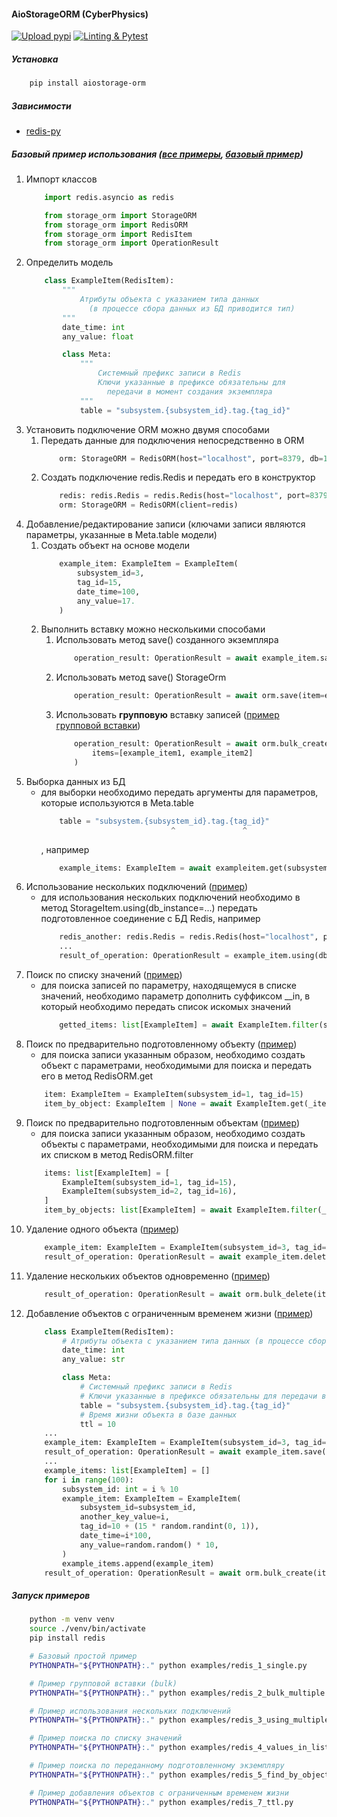#### AioStorageORM (CyberPhysics)
[![Upload pypi](https://github.com/CyberPhysics-Platform/aiostorage-orm/actions/workflows/pypi_deploy.yml/badge.svg)](https://github.com/CyberPhysics-Platform/aiostorage-orm/actions/workflows/pypi_deploy.yml)
[![Linting & Pytest](https://github.com/CyberPhysics-Platform/aiostorage-orm/actions/workflows/lint_and_test.yml/badge.svg)](https://github.com/CyberPhysics-Platform/aiostorage-orm/actions/workflows/lint_and_test.yml)
##### Установка
```bash
    pip install aiostorage-orm
```
##### Зависимости
- [redis-py](https://github.com/redis/redis-py)
##### Базовый пример использования ([все примеры](examples/), [базовый пример](examples/redis_1_single.py))
1. Импорт классов
    ```python
        import redis.asyncio as redis

        from storage_orm import StorageORM
        from storage_orm import RedisORM
        from storage_orm import RedisItem
        from storage_orm import OperationResult
    ```
1. Определить модель
    ```python
        class ExampleItem(RedisItem):
            """
                Атрибуты объекта с указанием типа данных
                  (в процессе сбора данных из БД приводится тип)
            """
            date_time: int
            any_value: float

            class Meta:
                """
                    Системный префикс записи в Redis
                    Ключи указанные в префиксе обязательны для
                      передачи в момент создания экземпляра
                """
                table = "subsystem.{subsystem_id}.tag.{tag_id}"
    ```
1. Установить подключение ORM можно двумя способами
    1. Передать данные для подключения непосредственно в ORM
        ```python
            orm: StorageORM = RedisORM(host="localhost", port=8379, db=1)
        ```
    1. Создать подключение redis.Redis и передать его в конструктор
        ```python
            redis: redis.Redis = redis.Redis(host="localhost", port=8379, db=1)
            orm: StorageORM = RedisORM(client=redis)
        ```
1. Добавление/редактирование записи (ключами записи являются параметры, указанные в Meta.table модели)
    1. Создать объект на основе модели
        ```python
            example_item: ExampleItem = ExampleItem(
                subsystem_id=3,
                tag_id=15,
                date_time=100,
                any_value=17.
            )
        ```
    1. Выполнить вставку можно несколькими способами
        1. Использовать метод save() созданного экземпляра
            ```python
                operation_result: OperationResult = await example_item.save()
            ```
        1. Использовать метод save() StorageOrm
            ```python
                operation_result: OperationResult = await orm.save(item=example_item)
            ```
        1. Использовать **групповую** вставку записей ([пример групповой вставки](examples/redis_2_bulk_multiple.py))
            ```python
                operation_result: OperationResult = await orm.bulk_create(
                    items=[example_item1, example_item2]
                )
            ```
1. Выборка данных из БД
    - для выборки необходимо передать аргументы для параметров, которые используются в Meta.table
        ```python
            table = "subsystem.{subsystem_id}.tag.{tag_id}"
                                     ^               ^
        ```
        , например
        ```python
            example_items: ExampleItem = await exampleitem.get(subsystem_id=3, tag_id=15)
        ```
1. Использование нескольких подключений ([пример](examples/redis_3_using_multiple_connections.py))
    - для использования нескольких подключений необходимо в метод StorageItem.using(db_instance=...) передать
      подготовленное соединение с БД Redis, например
        ```python
            redis_another: redis.Redis = redis.Redis(host="localhost", port=8379, db=17)
            ...
            result_of_operation: OperationResult = example_item.using(db_instance=redis_another).save()
        ```
1. Поиск по списку значений ([пример](examples/redis_4_values_in_list.py))
    - для поиска записей по параметру, находящемуся в списке значений, необходимо параметр дополнить суффиксом __in, в
      который необходимо передать список искомых значений
        ```python
            getted_items: list[ExampleItem] = await ExampleItem.filter(subsystem_id__in=[21, 23], tag_id=15)
        ```
1. Поиск по предварительно подготовленному объекту ([пример](examples/redis_5_find_by_object.py))
    - для поиска записи указанным образом, необходимо создать объект с параметрами, необходимыми для поиска и передать
      его в метод RedisORM.get
    ```python
        item: ExampleItem = ExampleItem(subsystem_id=1, tag_id=15)
        item_by_object: ExampleItem | None = await ExampleItem.get(_item=item)
    ```
1. Поиск по предварительно подготовленным объектам ([пример](examples/redis_5_find_by_object.py))
    - для поиска записи указанным образом, необходимо создать объекты с параметрами, необходимыми для поиска и передать
      их списком в метод RedisORM.filter
    ```python
        items: list[ExampleItem] = [
            ExampleItem(subsystem_id=1, tag_id=15),
            ExampleItem(subsystem_id=2, tag_id=16),
        ]
        item_by_objects: list[ExampleItem] = await ExampleItem.filter(_items=items)
    ```
1. Удаление одного объекта ([пример](examples/redis_6_delete_item.py))
    ```python
        example_item: ExampleItem = ExampleItem(subsystem_id=3, tag_id=15)
        result_of_operation: OperationResult = await example_item.delete()
    ```
1. Удаление нескольких объектов одновременно ([пример](examples/redis_6_delete_item.py))
    ```python
        result_of_operation: OperationResult = await orm.bulk_delete(items=example_items)
    ```
1. Добавление объектов с ограниченным временем жизни ([пример](examples/redis_7_ttl.py))
    ```python
        class ExampleItem(RedisItem):
            # Атрибуты объекта с указанием типа данных (в процессе сбора данных из БД приводится тип)
            date_time: int
            any_value: str

            class Meta:
                # Системный префикс записи в Redis
                # Ключи указанные в префиксе обязательны для передачи в момент создания экземпляра
                table = "subsystem.{subsystem_id}.tag.{tag_id}"
                # Время жизни объекта в базе данных
                ttl = 10
        ...
        example_item: ExampleItem = ExampleItem(subsystem_id=3, tag_id=15, date_time=100, any_value=17.)
        result_of_operation: OperationResult = await example_item.save()
        ...
        example_items: list[ExampleItem] = []
        for i in range(100):
            subsystem_id: int = i % 10
            example_item: ExampleItem = ExampleItem(
                subsystem_id=subsystem_id,
                another_key_value=i,
                tag_id=10 + (15 * random.randint(0, 1)),
                date_time=i*100,
                any_value=random.random() * 10,
            )
            example_items.append(example_item)
        result_of_operation: OperationResult = await orm.bulk_create(items=example_items)
    ```
##### Запуск примеров
```bash
    python -m venv venv
    source ./venv/bin/activate
    pip install redis

    # Базовый простой пример
    PYTHONPATH="${PYTHONPATH}:." python examples/redis_1_single.py

    # Пример групповой вставки (bulk)
    PYTHONPATH="${PYTHONPATH}:." python examples/redis_2_bulk_multiple.py

    # Пример использования нескольких подключений
    PYTHONPATH="${PYTHONPATH}:." python examples/redis_3_using_multiple_connections.py

    # Пример поиска по списку значений
    PYTHONPATH="${PYTHONPATH}:." python examples/redis_4_values_in_list.py

    # Пример поиска по переданному подготовленному экземпляру
    PYTHONPATH="${PYTHONPATH}:." python examples/redis_5_find_by_object.py

    # Пример добавления объектов с ограниченным временем жизни
    PYTHONPATH="${PYTHONPATH}:." python examples/redis_7_ttl.py
```
